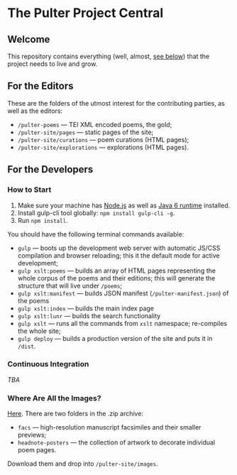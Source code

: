# The Pulter Project Central

## Welcome
This repository contains everything (well, almost, [see below](#where-are-all-the-images)) that the project needs to live and grow.

## For the Editors
These are the folders of the utmost interest for the contributing parties, as well as the editors:
* `/pulter-poems` — TEI XML encoded poems, the gold;
* `/pulter-site/pages` — static pages of the site;
* `/pulter-site/curations` — poem curations (HTML pages);
* `/pulter-site/explorations` — explorations (HTML pages).

## For the Developers
### How to Start
1. Make sure your machine has [Node.js](https://nodejs.org/en/) as well as [Java 6 runtime](https://support.apple.com/kb/dl1572?locale=en_US) installed.
2. Install gulp-cli tool globally: `npm install gulp-cli -g`.
3. Run `npm install`.

You should have the following terminal commands available:
* `gulp` — boots up the development web server with automatic JS/CSS compilation and browser reloading; this it the default mode for active development;
* `gulp xslt:poems` — builds an array of HTML pages representing the whole corpus of the poems and their editions; this will generate the structure that will live under `/poems`;
* `gulp xslt:manifest` — builds JSON manifest (`/pulter-manifest.json`) of the poems
* `gulp xslt:index` — builds the main index page
* `gulp xslt:lunr` — builds the search functionality
* `gulp xslt` — runs all the commands from `xslt` namespace; re-compiles the whole site;
* `gulp deploy` — builds a production version of the site and puts it in `/dist`.

### Continuous Integration
_TBA_

### Where Are All the Images?
[Here](https://northwestern.box.com/s/j1s1l3r6uh3s4xlarzr2e3neo4utkl4o). There are two folders in the .zip archive:
* `facs` — high-resolution manuscript facsimiles and their smaller previews;
* `headnote-posters` — the collection of artwork to decorate individual poem pages. 

Download them and drop into `/pulter-site/images`.
